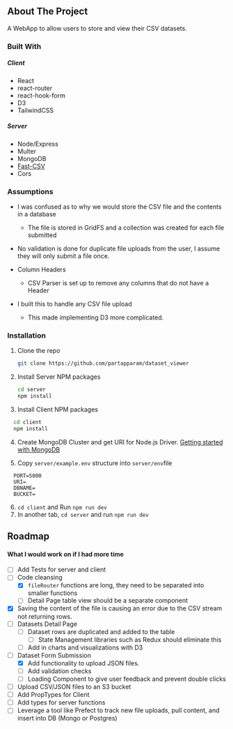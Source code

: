 <!-- ABOUT THE PROJECT -->

## About The Project

A WebApp to allow users to store and view their CSV datasets.

### Built With

##### Client

- React
- react-router
- react-hook-form
- D3
- TailwindCSS

##### Server

- Node/Express
- Multer
- MongoDB
- [Fast-CSV](<[url](https://c2fo.github.io/fast-csv/)>)
- Cors

### Assumptions

- I was confused as to why we would store the CSV file and the contents in a database
  - The file is stored in GridFS and a collection was created for each file submitted
- No validation is done for duplicate file uploads from the user, I assume they will only submit a file once.

- Column Headers
  - CSV Parser is set up to remove any columns that do not have a Header
- I built this to handle any CSV file upload
  - This made implementing D3 more complicated.

### Installation

1. Clone the repo
   ```sh
   git clone https://github.com/partapparam/dataset_viewer
   ```
2. Install Server NPM packages
   ```sh
   cd server
   npm install
   ```
3. Install Client NPM packages

```sh
  cd client
  npm install
```

4. Create MongoDB Cluster and get URI for Node.js Driver. [Getting started with MongoDB](https://www.mongodb.com/docs/drivers/node/v4.1/quick-start/)

5. Copy `server/example.env` structure into `server/env`file

```
  PORT=5000
  URI=
  DBNAME=
  BUCKET=
```

6. `cd client` and Run `npm run dev`
7. In another tab, `cd server` and run `npm run dev`

<!-- ROADMAP -->

## Roadmap

#### What I would work on if I had more time

- [ ] Add Tests for server and client
- [ ] Code cleansing
  - [x] `fileRouter` functions are long, they need to be separated into smaller functions
  - [ ] Detail Page table view should be a separate component
- [x] Saving the content of the file is causing an error due to the CSV stream not returning rows.
- [ ] Datasets Detail Page
  - [ ] Dataset rows are duplicated and added to the table
    - [ ] State Management libraries such as Redux should eliminate this
  - [ ] Add in charts and visualizations with D3
- [ ] Dataset Form Submission
  - [x] Add functionality to upload JSON files.
  - [ ] Add validation checks
  - [ ] Loading Component to give user feedback and prevent double clicks
- [ ] Upload CSV/JSON files to an S3 bucket
- [ ] Add PropTypes for Client
- [ ] Add types for server functions
- [ ] Leverage a tool like Prefect to track new file uploads, pull content, and insert into DB (Mongo or Postgres)
